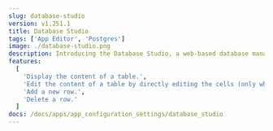 ```yaml
---
slug: database-studio
version: v1.251.1
title: Database Studio
tags: ['App Editor', 'Postgres']
image: ./database-studio.png
description: Introducing the Database Studio, a web-based database management tool that leverages Ag Grid for table display and interaction. This component enhances the user's ability to interact with database content in a dynamic and intuitive way.
features:
  [
    'Display the content of a table.',
    'Edit the content of a table by directly editing the cells (only when the cell is editable).',
    'Add a new row.',
    'Delete a row.'
  ]
docs: /docs/apps/app_configuration_settings/database_studio
---
```

